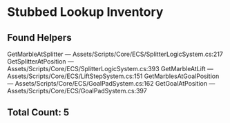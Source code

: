 # Stubbed Lookup Inventory

## Found Helpers

GetMarbleAtSplitter     — Assets/Scripts/Core/ECS/SplitterLogicSystem.cs:217
GetSplitterAtPosition   — Assets/Scripts/Core/ECS/SplitterLogicSystem.cs:393
GetMarbleAtLift         — Assets/Scripts/Core/ECS/LiftStepSystem.cs:151
GetMarblesAtGoalPosition — Assets/Scripts/Core/ECS/GoalPadSystem.cs:162
GetGoalAtPosition       — Assets/Scripts/Core/ECS/GoalPadSystem.cs:397

## Total Count: 5 
